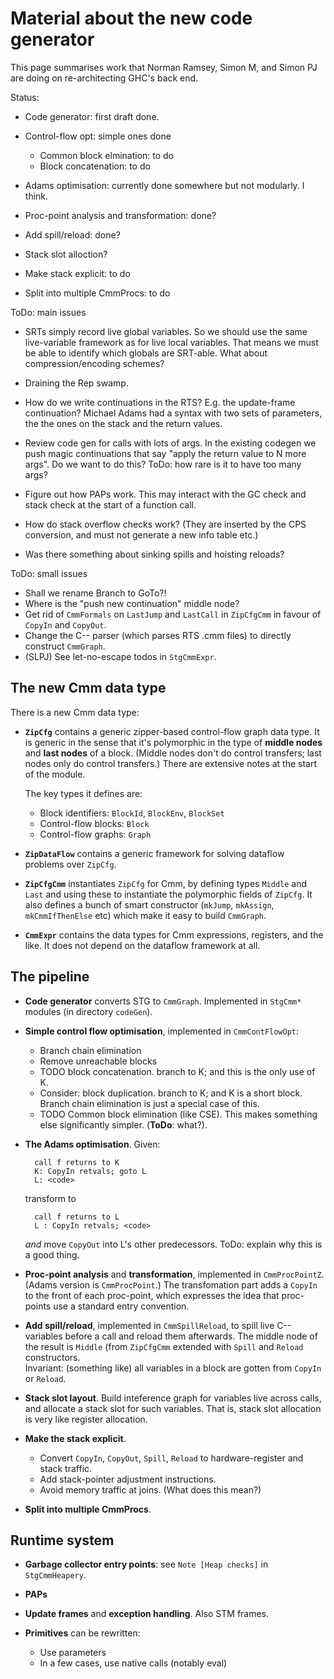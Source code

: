 # Material about the new code generator



This page summarises work that Norman Ramsey, Simon M, and Simon PJ are doing on re-architecting GHC's back end.



Status:


- Code generator: first draft done.
- Control-flow opt: simple ones done

  - Common block elmination: to do
  - Block concatenation: to do
- Adams optimisation: currently done somewhere but not modularly.  I think.
- Proc-point analysis and transformation: done?
- Add spill/reload: done?
- Stack slot alloction?
- Make stack explicit: to do
- Split into multiple CmmProcs: to do


ToDo: main issues


- SRTs simply record live global variables.  So we should use the same live-variable framework as for live local variables.  That means we must be able to identify which globals are SRT-able.  What about compression/encoding schemes?

- Draining the Rep swamp.

- How do we write continuations in the RTS?  E.g. the update-frame continuation?  Michael Adams had a syntax with two sets of parameters, the the ones on the stack and the return values.

- Review code gen for calls with lots of args.  In the existing codegen we push magic continuations that say "apply the return value to N more args".  Do we want to do this?  ToDo: how rare is it to have too many args?

- Figure out how PAPs work.  This may interact with the GC check and stack check at the start of a function call.

- How do stack overflow checks work?  (They are inserted by the CPS conversion, and must not generate a new info table etc.)

- Was there something about sinking spills and hoisting reloads?


ToDo: small issues


- Shall we rename Branch to GoTo?!
- Where is the "push new continuation" middle node? 
- Get rid of `CmmFormals` on `LastJump` and `LastCall` in `ZipCfgCmm` in favour of `CopyIn` and `CopyOut`.
- Change the C-- parser (which parses RTS .cmm files) to directly construct `CmmGraph`.  
- (SLPJ) See let-no-escape todos in `StgCmmExpr`.

## The new Cmm data type



There is a new Cmm data type:


- **`ZipCfg`** contains a generic zipper-based control-flow graph data type.  It is generic in the sense that it's polymorphic in the type of **middle nodes** and **last nodes** of a block.  (Middle nodes don't do control transfers; last nodes only do control transfers.)  There are extensive notes at the start of the module.

  The key types it defines are:

  - Block identifiers: `BlockId`, `BlockEnv`, `BlockSet`
  - Control-flow blocks: `Block`
  - Control-flow graphs: `Graph`

- **`ZipDataFlow`** contains a generic framework for solving dataflow problems over `ZipCfg`.

- **`ZipCfgCmm`** instantiates `ZipCfg` for Cmm, by defining types `Middle` and `Last` and using these to instantiate the polymorphic fields of `ZipCfg`.  It also defines a bunch of smart constructor (`mkJump`, `mkAssign`, `mkCmmIfThenElse` etc) which make it easy to build `CmmGraph`.

- **`CmmExpr`** contains the data types for Cmm expressions, registers, and the like.  It does not depend on the dataflow framework at all.


 


## The pipeline


- **Code generator** converts STG to `CmmGraph`.  Implemented in `StgCmm*` modules (in directory `codeGen`).

- **Simple control flow optimisation**, implemented in `CmmContFlowOpt`:

  - Branch chain elimination
  - Remove unreachable blocks
  - TODO block concatenation.  branch to K; and this is the only use of K.
  - Consider: block duplication.  branch to K; and K is a short block.  Branch chain elimination is just a special case of this.
  - TODO Common block elimination (like CSE). This makes something else significantly simpler.  (**ToDo**: what?).

- **The Adams optimisation**.  Given:

  ```wiki
    call f returns to K
    K: CopyIn retvals; goto L
    L: <code>
  ```

  transform to 

  ```wiki
    call f returns to L
    L : CopyIn retvals; <code>
  ```

  *and* move `CopyOut` into L's other predecessors.  ToDo: explain why this is a good thing.

- **Proc-point analysis** and **transformation**, implemented in `CmmProcPointZ`.  (Adams version is `CmmProcPoint`.) The transfomation part adds a `CopyIn` to the front of each proc-point, which expresses the idea that proc-points use a standard entry convention. 

- **Add spill/reload**, implemented in `CmmSpillReload`, to spill live C-- variables before a call and reload them afterwards.  The middle node of the result is `Middle` (from `ZipCfgCmm` extended with `Spill` and `Reload` constructors.  
  Invariant: (something like) all variables in a block are gotten from `CopyIn` or `Reload`. 

- **Stack slot layout**.  Build inteference graph for variables live across calls, and allocate a stack slot for such variables.  That is, stack slot allocation is very like register allocation.

- **Make the stack explicit**. 

  - Convert `CopyIn`, `CopyOut`, `Spill`, `Reload` to hardware-register and stack traffic.
  - Add stack-pointer adjustment instructions.
  - Avoid memory traffic at joins. (What does this mean?)

- **Split into multiple CmmProcs**.

## Runtime system


- **Garbage collector entry points**: see `Note [Heap checks]` in `StgCmmHeapery`.

- **PAPs**


 


- **Update frames** and **exception handling**.  Also STM frames.

- **Primitives** can be rewritten:

  - Use parameters
  - In a few cases, use native calls (notably eval)

